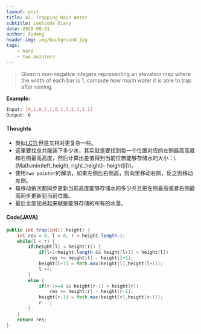 ```yaml
---
layout: post
title: 42. Trapping Rain Water
subtitle: Leetcode Diary
date: 2020-08-31
author: Xudong
header-img: img/background.jpg
tags: 
    - hard 
    - two pointers
---
```


>Given n non-negative integers representing an elevation map where the width of each bar is 1, compute how much water it is able to trap after raining.

**Example:**

```bash
Input: [0,1,0,2,1,0,1,3,2,1,2,1]
Output: 6
```


#### Thoughts

- 类似[LC11](https://xudongliuharold.github.io/2020/07/07/Leetcode-Diary-lc11/),但是又相对更复杂一些。
- 这里要找总共能装下多少水，其实就是要找到每一个位置对应的左侧最高高度和右侧最高高度，然后计算出差值得到当前位置能够存储水的大小：\\(Math.min(left_height, right_height)- height[i]\\)。
- 使用`two pointer`的解法，如果左侧比右侧高，则向里移动右侧，反之则移动左侧。
- 每移动依次都同步更新当前高度能够存储水的多少并且把左侧最高或者右侧最高同步更新到当前位置。
- 最后全部加总起来就是能够存储的所有的水量。

#### Code(JAVA)

```java
public int trap(int[] height) {
    int res = 0, l = 0, r = height.length-1;
    while(l < r) {
        if(height[l] < height[r]) {
            if(l+1<height.length && height[l+1] < height[l])
                res += height[l] - height[l+1];
            height[l+1] = Math.max(height[l],height[l+1]);
            l ++;
        }
        else {
            if(r-1>=0 && height[r-1] < height[r])
                res += height[r] - height[r-1];
            height[r-1] = Math.max(height[r],height[r-1]);
            r --;   
        }
    }
    return res;
}
```


<script type="text/javascript" src="https://xudongliuharold.github.io/js/latex-math.js?config=default"></script>
